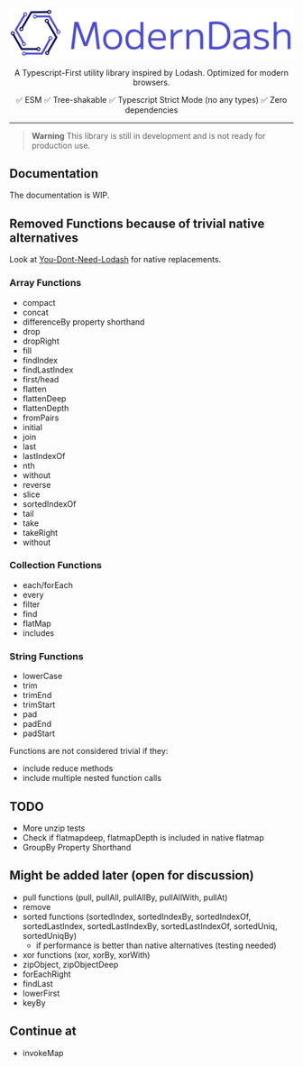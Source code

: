 ![ModernDash Logo](/website/assets/moderndash-logo.svg)

<p align=center>
  A Typescript-First utility library inspired by Lodash.
  Optimized for modern browsers.
</p>
<p align=center>
  ✅ ESM
  ✅ Tree-shakable
  ✅ Typescript Strict Mode (no any types)
  ✅ Zero dependencies
</p>

-------

> **Warning**
> This library is still in development and is not ready for production use.

## Documentation
The documentation is WIP.

## Removed Functions because of trivial native alternatives
Look at [You-Dont-Need-Lodash](https://github.com/you-dont-need/You-Dont-Need-Lodash-Underscore) for native replacements.

### Array Functions
- compact
- concat
- differenceBy property shorthand
- drop
- dropRight
- fill
- findIndex
- findLastIndex
- first/head
- flatten
- flattenDeep
- flattenDepth
- fromPairs
- initial
- join
- last
- lastIndexOf
- nth
- without
- reverse
- slice
- sortedIndexOf
- tail
- take
- takeRight
- without

### Collection Functions
- each/forEach
- every
- filter
- find
- flatMap
- includes

### String Functions
- lowerCase
- trim
- trimEnd
- trimStart
- pad
- padEnd
- padStart

Functions are not considered trivial if they:
 - include reduce methods
 - include multiple nested function calls

## TODO
- More unzip tests
- Check if flatmapdeep, flatmapDepth is included in native flatmap
- GroupBy Property Shorthand

## Might be added later (open for discussion)
- pull functions (pull, pullAll, pullAllBy, pullAllWith, pullAt)
- remove
- sorted functions (sortedIndex, sortedIndexBy, sortedIndexOf, sortedLastIndex, sortedLastIndexBy, sortedLastIndexOf, sortedUniq, sortedUniqBy)
  - if performance is better than native alternatives (testing needed)
- xor functions (xor, xorBy, xorWith)
- zipObject, zipObjectDeep
- forEachRight
- findLast
- lowerFirst
- keyBy

## Continue at
 - invokeMap
